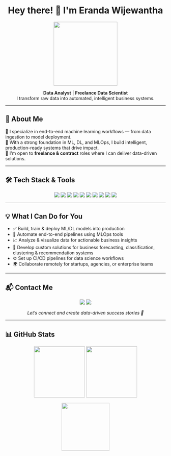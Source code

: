 <h1 align="center">Hey there! 👋 I'm Eranda Wijewantha</h1>
<p align="center">
  <img src="https://media.giphy.com/media/qgQUggAC3Pfv687qPC/giphy.gif" width="200" />
</p>

<p align="center">
  <strong>Data Analyst</strong> | <strong>Freelance Data Scientist</strong><br>
  I transform raw data into automated, intelligent business systems.
</p>

---

## 🚀 About Me

🎯 I specialize in end-to-end machine learning workflows — from data ingestion to model deployment.  
🧠 With a strong foundation in ML, DL, and MLOps, I build intelligent, production-ready systems that drive impact.  
🤝 I'm open to **freelance & contract** roles where I can deliver data-driven solutions.  

---

## 🛠️ Tech Stack & Tools

<p align="center">
  <img src="https://img.shields.io/badge/Python-3776AB?style=for-the-badge&logo=python&logoColor=white" />
  <img src="https://img.shields.io/badge/SQL-4479A1?style=for-the-badge&logo=postgresql&logoColor=white" />
  <img src="https://img.shields.io/badge/Scikit--Learn-F7931E?style=for-the-badge&logo=scikit-learn&logoColor=white" />
  <img src="https://img.shields.io/badge/TensorFlow-FF6F00?style=for-the-badge&logo=tensorflow&logoColor=white" />
  <img src="https://img.shields.io/badge/PyTorch-EE4C2C?style=for-the-badge&logo=pytorch&logoColor=white" />
  <img src="https://img.shields.io/badge/Docker-2496ED?style=for-the-badge&logo=docker&logoColor=white" />
  <img src="https://img.shields.io/badge/Airflow-017CEE?style=for-the-badge&logo=apache-airflow&logoColor=white" />
  <img src="https://img.shields.io/badge/MLflow-0194E2?style=for-the-badge&logo=mlflow&logoColor=white" />
  <img src="https://img.shields.io/badge/PowerBI-F2C811?style=for-the-badge&logo=powerbi&logoColor=black" />
  <img src="https://img.shields.io/badge/Tableau-E97627?style=for-the-badge&logo=tableau&logoColor=white" />
</p>

---

## 💡 What I Can Do for You

- ✅ Build, train & deploy ML/DL models into production  
- 🔄 Automate end-to-end pipelines using MLOps tools  
- 📈 Analyze & visualize data for actionable business insights  
- 🧪 Develop custom solutions for business forecasting, classification, clustering & recommendation systems  
- ⚙️ Set up CI/CD pipelines for data science workflows  
- 🌍 Collaborate remotely for startups, agencies, or enterprise teams  

---

## 📬 Contact Me

<p align="center">
  <a href="erandalakshan3567@gmail.com"><img src="https://img.shields.io/badge/Email-D14836?style=for-the-badge&logo=gmail&logoColor=white"></a>
  <a href="www.linkedin.com/in/eranda-wijewantha" target="_blank"><img src="https://img.shields.io/badge/LinkedIn-0A66C2?style=for-the-badge&logo=linkedin&logoColor=white" /></a>
</p>

<p align="center"><em>Let’s connect and create data-driven success stories 🚀</em></p>

---

## 📊 GitHub Stats

<p align="center">
  <img src="https://github-readme-stats.vercel.app/api?username=erandawi&show_icons=true&theme=github_dark" height="160">
  <img src="https://github-readme-stats.vercel.app/api/top-langs/?username=erandawi&layout=compact&theme=github_dark" height="160">
</p>

<p align="center">
  <img src="https://github-readme-streak-stats.herokuapp.com/?user=erandawi&theme=github-dark&date_format=M%20j%5B%2C%20Y%5D" height="150">
</p>
